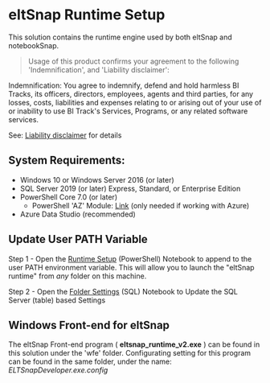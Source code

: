 # eltSnap Runtime Setup

This solution contains the runtime engine used by both eltSnap and notebookSnap.

> Usage of this product confirms your agreement to the following 'Indemnification', and 'Liability disclaimer':

Indemnification: You agree to indemnify, defend and hold harmless BI Tracks, its officers, directors, employees, agents and third parties, for any losses, costs, liabilities and expenses relating to or arising out of your use of or inability to use BI Track's Services, Programs, or any related software services.

See: [Liability disclaimer](liability_disclaimer.md) for details

## System Requirements:
- Windows 10 or Windows Server 2016 (or later)
- SQL Server 2019 (or later) Express, Standard, or Enterprise Edition
- PowerShell Core 7.0 (or later)
    - PowerShell 'AZ' Module: [Link](https://docs.microsoft.com/en-us/powershell/azure/install-az-ps?view=azps-5.9.0) (only needed if working with Azure)
- Azure Data Studio (recommended)

## Update User PATH Variable

Step 1 - Open the [Runtime Setup](runtime_setup.ipynb) (PowerShell) Notebook to append to the user PATH environment variable. This will allow you to launch the "eltSnap runtime" from _any_ folder on this machine.

Step 2 - Open the [Folder Settings](folder_settings.ipynb) (SQL) Notebook to Update the SQL Server (table) based Settings

## Windows Front-end for eltSnap

The eltSnap Front-end program ( **eltsnap_runtime_v2.exe** ) can be found in this solution under the 'wfe' folder. Configurating setting for this program can be found in the same folder, under the name: _ELTSnapDeveloper.exe.config_